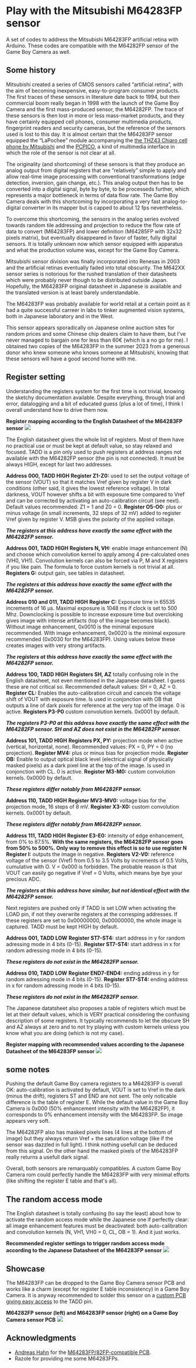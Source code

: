 # Play with the Mitsubishi M64283FP sensor
A set of codes to address the Mitsubishi M64283FP artificial retina with Arduino. These codes are compatible with the M64282FP sensor of the Game Boy Camera as well.

## Some history
Mitsubishi created a series of CMOS sensors called “artificial retina”, with the aim of becoming inexpensive, easy-to-program consumer products. The first traces of these sensors in literature date back to 1994, but their commercial boom really began in 1998 with the launch of the Game Boy Camera and the first mass-produced sensor, the M64282FP. The trace of these sensors is then lost in more or less mass-market products, and they have certainly equipped cell phones, consumer multimedia products, fingerprint readers and security cameras, but the reference of the sensors used is lost to this day. It is almost certain that the M64283FP sensor equipped the “LaPochee” module accompanying the [the THZ43 Chiaro cell phone by Mitsubishi](https://time-space.kddi.com/ketaizukan/1999/10.html) and the [PCPICO](https://web.archive.org/web/20020925132513/http://pcpico.com/), a kind of multimedia interface in which the role of the sensor is not clear at all.

The originality (and shortcoming) of these sensors is that they produce an analog output from digital registers that are “relatively” simple to apply and allow real-time image processing with conventional transformations (edge detection, inversion, gain change, etc.). This analog output then has to be converted into a digital signal, byte by byte, to be processeds further, which represents a major bottleneck in terms of data flow rate. The Game Boy Camera deals with this shortcoming by incorporating a very fast analog-to-digital converter in its mapper but is capped to about 12 fps nevertheless.

To overcome this shortcoming, the sensors in the analog series evolved towards random tile addressing and projection to reduce the flow rate of data to convert (M64283FP) and lower definition (M64285FP with 32x32 pixels matrix), but eventually disappeared in favor of faster, fully digital sensors. It is totally unknown now which sensor equipped with apparatus and what the production volume was, except for the Game Boy Camera.

Mitsubishi sensor division was finally incorporated into Renesas in 2003 and the artificial retinas eventually faded into total obscurity. The M642XX sensor series is notorious for the rushed translation of their datasheets which were probably never though to be distributed outside Japan. Hopefully, the M64283FP original datasheet in Japanese is available and the translated version is at least barely understandable.

The M64283FP was probably available for world retail at a certain point as it had a quite successful carreer in labs to tinker augmented vision systems, both in Japanese laboratory and in the West. 

This sensor appears sporadically on Japanese online auction sites for random prices and some Chinese chip dealers claim to have them, but I've never managed to bargain one for less than 60€ (which is a no go for me). I obtained two copies of the M64283FP in the summer 2023 from a generous donor who knew someone who knows someone at Mitsubishi, knowing that these sensors will have a good second home with me.

## Register setting

Understanding the registers system for the first time is not trivial, knowing the sketchy documentation available. Despite everything, through trial and error, datalogging and a bit of educated guess (plus a lot of time), I think I overall understand how to drive them now.

**Register mapping according to the English Datasheet of the M64283FP sensor**
![](/Pictures%20and%20datasheets/Registers_address_2.png)

The English datasheet gives the whole list of registers. Most of them have no practical use or must be kept at default value, so stay relaxed and focused. TADD is a pin only used to push registers at address ranges not available with the M64282FP sensor (the pin is not connected). It must be always HIGH, except for last two addresses.

**Address 000, TADD HIGH**
**Register Z1-Z0:** used to set the output voltage of the sensor (VOUT) so that it matches Vref given by register V in dark conditions (other said, it gives the lowest reference voltage). In total darkness, VOUT however shifts a bit with exposure time compared to Vref and can be corrected by activating an auto-calibration circuit (see next). Default values recommended: Z1 = 1 and Z0 = 0.
**Register O5-O0:** plus or minus voltage (in small increments, 32 steps of 32 mV) added to register Vref given by register V. MSB gives the polarity of the applied voltage.

_**The registers at this address have exactly the same effect with the M64282FP sensor.**_


**Address 001, TADD HIGH**
**Registers N, VH:** enable image enhancement (N) and choose which convolution kernel to apply among 4 pre-calculated ones (VH0, VH1). Convolution kernels can also be forced via P, M and X registers if you like pain. The formula to force custom kernels is not trivial at all.
**Registers G:** output gain, see tables in datasheet.

_**The registers at this address have exactly the same effect with the M64282FP sensor.**_


**Address 010 and 011, TADD HIGH**
**Register C:** Exposure time in 65535 increments of 16 µs. Maximal exposure is 1048 ms if clock is set to 500 Mhz. Downclocking is possible to increase exposure time but overcloking gives image with intense artifacts (top of the image becomes black). Without image enhancement, 0x0010 is the minimal exposure recommended. With image enhancement, 0x0020 is the minimal exposure recommended (0x0030 for the M64283FP). Using values below these creates images with very strong artifacts.

_**The registers at this address have exactly the same effect with the M64282FP sensor.**_


**Address 100, TADD HIGH**
**Registers SH, AZ** totally confusing role in the English datasheet, not even mentioned in the Japanese datasheet. I guess these are not critical so. Recommended default values: SH = 0, AZ = 0.
**Register CL:** Enables the auto-calibration circuit and cancels the voltage shift of VOUT with exposure time. Is used in conjonction with OB that outputs a line of dark pixels for reference at the very top of the image. 0 is active.
**Registers P3-P0** custom convolution kernels. 0x0001 by default.

_**The registers P3-P0 at this address have exactly the same effect with the M64282FP sensor. SH and AZ does not exist in the M64282FP sensor.**_


**Address 101, TADD HIGH**
**Registers PX, PY:** projection mode when active (vertical, horizontal, none). Recommended values: PX = 0, PY = 0 (no projection).
**Register MV4:** plus or minus bias for projection mode.
**Register OB:** Enable to output optical black level (electrical signal of physically masked pixels) as a dark pixel line at the top of the image. Is used in conjonction with CL. 0 is active.
**Register M3-M0:** custom convolution kernels. 0x0000 by default.

_**These registers differ notably from M64282FP sensor.**_



**Address 110, TADD HIGH**
**Register MV3-MV0:** voltage bias for the projection mode, 16 steps of 8 mV.
**Register X3-X0:** custom convolution kernels. 0x0001 by default.

_**These registers differ notably from M64282FP sensor.**_


**Address 111, TADD HIGH**
**Register E3-E0:** intensity of edge enhancement, from 0% to 87.5%. **With the same registers, the M64282FP sensor goes from 50% to 500%. Only way to remove this effect is so to use register N**
**Register I:** outputs the image in negative.
**Registers V2-V0:** reference voltage of the sensor (Vref) from 0.5 to 3.5 Volts by increments of 0.5 Volts, cumulative with O. V = 0x000 is forbidden. The probable reason is that VOUT can easily go negative if Vref = 0 Volts, which means bye bye your precious ADC.

_**The registers at this address have similar, but not identical effect with the M64282FP sensor.**_

Next registers are pushed only if TADD is set LOW when activating the LOAD pin, if not they overwrite registers at the corresping addresses. If these registers are set to 0x00000000, 0x00000000, the whole image is captured. TADD must be kept HIGH by default.

**Address 001, TADD LOW**
**Register ST7-ST4:** start address in y for random adressing mode in 4 bits (0-15).
**Register ST7-ST4:** start address in x for random adressing mode in 4 bits (0-15).

_**These registers do not exist in the M64282FP sensor.**_


**Address 010, TADD LOW**
**Register END7-END4:** ending address in y for random adressing mode in 4 bits (0-15).
**Register ST7-ST4:** ending address in x for random adressing mode in 4 bits (0-15).

_**These registers do not exist in the M64282FP sensor.**_


The Japanese datatsheet also proposes a table of registers which must be let at their default values, which is VERY practical considering the confusing description of some registers. It typically recommends to let the obscure SH and AZ always at zero and to not try playing with custom kernels unless you know what you are doing (which is not my case).

**Register mapping with recommended values according to the Japanese Datasheet of the M64283FP sensor**
![](/Pictures%20and%20datasheets/Registers_address.png)

## some notes

Pushing the default Game Boy camera registers to a M64283FP is overall OK: auto-calibration is activated by default, VOUT is set to Vref in the dark (minus the drift), registers ST and END are not sent. The only noticable difference is the table of register E. While the default value in the Game Boy Camera is 0x000 (50% enhancement intensity with the M64282FP), it corresponds to 0% enhancement intensity with the M64283FP. So image appears very soft.

The M64282FP also has masked pixels lines (4 lines at the bottom of image) but they always return Vref + the saturation voltage (like if the sensor was dazzled in full light). I think nothing usefull can be deduced from this signal. On the other hand the masked pixels of the M64283FP really returns a usefull dark signal.

Overall, both sensors are remarquably compatibles. A custom Game Boy Camera rom could perfectly handle the M64283FP with very minimal efforts (like shifting the register E table and that's all).

## The random access mode

The English datasheet is totally confusing (to say the least) about how to activate the random access mode while the Japanese one if perfectly clear: all image enhancement features must be deactivated: both auto-calibration and convolution kernels (N, VH1, VH0 = 0, CL, OB = 1). And it just works.

**Recommended register settings to trigger random access mode according to the Japanese Datasheet of the M64283FP sensor**
![](/Pictures%20and%20datasheets/Registers_setting_random_access.png)

## Showcase

The M64283FP can be dropped to the Game Boy Camera sensor PCB and works like a charm (except for register E table inconsistency) in a Game Boy Camera. It is anyway recommended to solder this sensor on a [custom PCB giving easy access](https://github.com/HerrZatacke/M64283FP-Camera-PCB) to the TADD pin.

**M64282FP sensor (left) and M64283FP sensor (right) on a Game Boy Camera sensor PCB**
![](/Pictures%20and%20datasheets/Sensor_comparison.png)

## Acknowledgments

- [Andreas Hahn](https://github.com/HerrZatacke) for the [M64283FP/82FP-compatible PCB](https://github.com/HerrZatacke/M64283FP-Camera-PCB). 
- Razole for providing me some M64283FPs.
